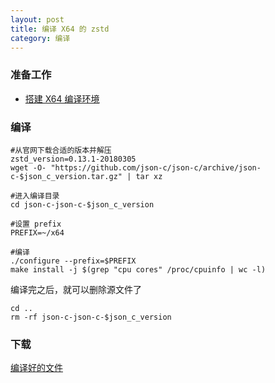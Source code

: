 ```yaml
---
layout: post
title: 编译 X64 的 zstd
category: 编译
---
```


### 准备工作
- [搭建 X64 编译环境](/编译/2019/11/23/x64-environment.html)

### 编译
```shell
#从官网下载合适的版本并解压
zstd_version=0.13.1-20180305
wget -O- "https://github.com/json-c/json-c/archive/json-c-$json_c_version.tar.gz" | tar xz

#进入编译目录
cd json-c-json-c-$json_c_version

#设置 prefix
PREFIX=~/x64

#编译
./configure --prefix=$PREFIX
make install -j $(grep "cpu cores" /proc/cpuinfo | wc -l)
```

编译完之后，就可以删除源文件了
```shell
cd ..
rm -rf json-c-json-c-$json_c_version
```

### 下载
[编译好的文件](/assets/x64-json-c.tar.gz)
